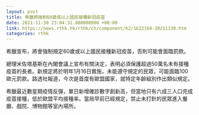 ```yaml
---
layout: post
title: 希臘將強制60歲或以上國民接種新冠疫苗
date: 2021-11-30 23:04:32.000000000 +08:00
link: https://news.rthk.hk/rthk/ch/component/k2/1622164-20211130.htm
categories: rthk
---
```


希臘宣布，將會強制規定60歲或以上國民接種新冠疫苗，否則可能會面臨罰款。

總理米佐塔基斯在內閣會議上宣布有關決定，表明必須保護超過50萬名未有接種疫苗的長者。新規定將於明年1月16日實施，未能遵守規定的民眾，可能面臨100歐元罰款。路透社報道，今次是首度有歐盟國家，就特定年齡組別作出類似規定。

希臘最近數星期疫情反彈，單日新增確診數字創新高，但當地只有六成三人口完成疫苗接種，低於歐盟平均接種率。當局早前已經規定，禁止未打針的民眾進入餐廳、戲院、博物館等室內場所。
